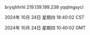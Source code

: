 brysjhhrhl 219.139.199.238 yqqlmgsycl

2024年 10月 24日 星期四 18:40:02 CST

2024年 10月 24日 星期四 10:40:02 GMT

